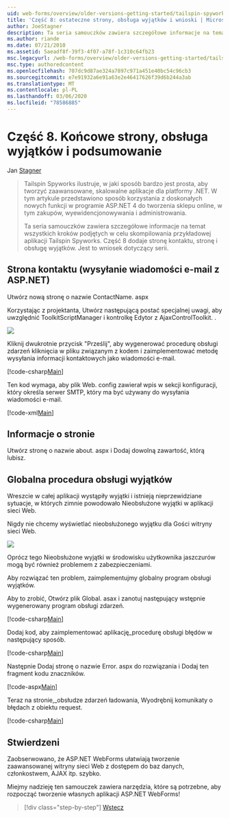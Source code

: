 ```yaml
---
uid: web-forms/overview/older-versions-getting-started/tailspin-spyworks/tailspin-spyworks-part-8
title: 'Część 8: ostateczne strony, obsługa wyjątków i wnioski | Microsoft Docs'
author: JoeStagner
description: Ta seria samouczków zawiera szczegółowe informacje na temat wszystkich kroków podjętych w celu skompilowania przykładowej aplikacji Tailspin Spyworks. Część 8 dodaje stronę kontaktu, stronę i wyjątek...
ms.author: riande
ms.date: 07/21/2010
ms.assetid: 5aeadf8f-39f3-4f07-a78f-1c310c64fb23
msc.legacyurl: /web-forms/overview/older-versions-getting-started/tailspin-spyworks/tailspin-spyworks-part-8
msc.type: authoredcontent
ms.openlocfilehash: 707dc9d87ae324a7897c971a451e40bc54c96cb3
ms.sourcegitcommit: e7e91932a6e91a63e2e46417626f39d6b244a3ab
ms.translationtype: MT
ms.contentlocale: pl-PL
ms.lasthandoff: 03/06/2020
ms.locfileid: "78586885"
---
```

# <a name="part-8-final-pages-exception-handling-and-conclusion"></a>Część 8. Końcowe strony, obsługa wyjątków i podsumowanie

Jan [Stagner](https://github.com/JoeStagner)

> Tailspin Spyworks ilustruje, w jaki sposób bardzo jest prosta, aby tworzyć zaawansowane, skalowalne aplikacje dla platformy .NET. W tym artykule przedstawiono sposób korzystania z doskonałych nowych funkcji w programie ASP.NET 4 do tworzenia sklepu online, w tym zakupów, wyewidencjonowywania i administrowania.
> 
> Ta seria samouczków zawiera szczegółowe informacje na temat wszystkich kroków podjętych w celu skompilowania przykładowej aplikacji Tailspin Spyworks. Część 8 dodaje stronę kontaktu, stronę i obsługę wyjątków. Jest to wniosek dotyczący serii.

## <a id="_Toc260221680"></a>Strona kontaktu (wysyłanie wiadomości e-mail z ASP.NET)

Utwórz nową stronę o nazwie ContactName. aspx

Korzystając z projektanta, Utwórz następującą postać specjalnej uwagi, aby uwzględnić ToolkitScriptManager i kontrolkę Edytor z AjaxControlToolkit. .

![](tailspin-spyworks-part-8/_static/image1.jpg)

Kliknij dwukrotnie przycisk "Prześlij", aby wygenerować procedurę obsługi zdarzeń kliknięcia w pliku związanym z kodem i zaimplementować metodę wysyłania informacji kontaktowych jako wiadomości e-mail.

[!code-csharp[Main](tailspin-spyworks-part-8/samples/sample1.cs)]

Ten kod wymaga, aby plik Web. config zawierał wpis w sekcji konfiguracji, który określa serwer SMTP, który ma być używany do wysyłania wiadomości e-mail.

[!code-xml[Main](tailspin-spyworks-part-8/samples/sample2.xml)]

## <a id="_Toc260221681"></a>Informacje o stronie

Utwórz stronę o nazwie about. aspx i Dodaj dowolną zawartość, którą lubisz.

## <a id="_Toc260221682"></a>Globalna procedura obsługi wyjątków

Wreszcie w całej aplikacji wystąpiły wyjątki i istnieją nieprzewidziane sytuacje, w których zimnie powodowało Nieobsłużone wyjątki w aplikacji sieci Web.

Nigdy nie chcemy wyświetlać nieobsłużonego wyjątku dla Gości witryny sieci Web.

![](tailspin-spyworks-part-8/_static/image2.jpg)

Oprócz tego Nieobsłużone wyjątki w środowisku użytkownika jaszczurów mogą być również problemem z zabezpieczeniami.

Aby rozwiązać ten problem, zaimplementujmy globalny program obsługi wyjątków.

Aby to zrobić, Otwórz plik Global. asax i zanotuj następujący wstępnie wygenerowany program obsługi zdarzeń.

[!code-csharp[Main](tailspin-spyworks-part-8/samples/sample3.cs)]

Dodaj kod, aby zaimplementować aplikację\_procedurę obsługi błędów w następujący sposób.

[!code-csharp[Main](tailspin-spyworks-part-8/samples/sample4.cs)]

Następnie Dodaj stronę o nazwie Error. aspx do rozwiązania i Dodaj ten fragment kodu znaczników.

[!code-aspx[Main](tailspin-spyworks-part-8/samples/sample5.aspx)]

Teraz na stronie,\_obsłudze zdarzeń ładowania, Wyodrębnij komunikaty o błędach z obiektu request.

[!code-csharp[Main](tailspin-spyworks-part-8/samples/sample6.cs)]

## <a id="_Toc260221683"></a>Stwierdzeni

Zaobserwowano, że ASP.NET WebForms ułatwiają tworzenie zaawansowanej witryny sieci Web z dostępem do baz danych, członkostwem, AJAX itp. szybko.

Miejmy nadzieję ten samouczek zawiera narzędzia, które są potrzebne, aby rozpocząć tworzenie własnych aplikacji ASP.NET WebForms!

> [!div class="step-by-step"]
> [Wstecz](tailspin-spyworks-part-7.md)
